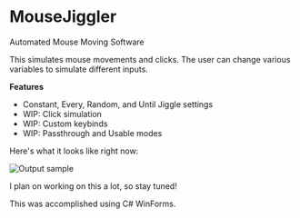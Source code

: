 # MouseJiggler
Automated Mouse Moving Software

This simulates mouse movements and clicks. The user can change various variables to simulate different inputs. 

<b>Features</b>
<ul>
  <li> Constant, Every, Random, and Until Jiggle settings </li>
  <li>  WIP: Click simulation</li>
  <li>  WIP: Custom keybinds</li>
  <li>  WIP: Passthrough and Usable modes</li>
</ul>

Here's what it looks like right now:

![Output sample](https://imgur.com/a/AIFBLUe)

I plan on working on this a lot, so stay tuned!

This was accomplished using C# WinForms.
